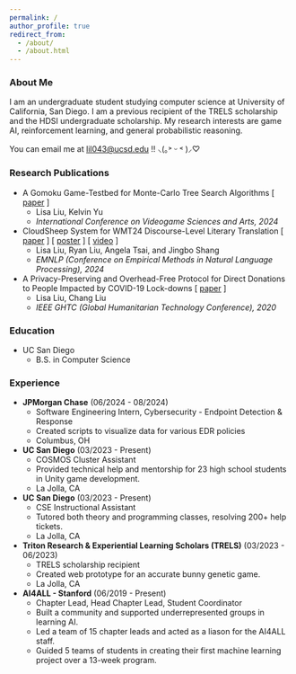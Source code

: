```yaml
---
permalink: /
author_profile: true
redirect_from: 
  - /about/
  - /about.html
---
```


### About Me
I am an undergraduate student studying computer science at University of California, San Diego. I am a previous recipient of the TRELS scholarship and the HDSI undergraduate scholarship. My research interests are game AI, reinforcement learning, and general probabilistic reasoning.

You can email me at lil043@ucsd.edu !! ⸜(｡˃ ᵕ ˂ )⸝♡

### Research Publications
- A Gomoku Game-Testbed for Monte-Carlo Tree Search Algorithms [ [paper](files/vj_gomoku_mcts.pdf) ] 
  - Lisa Liu, Kelvin Yu 
  - _International Conference on Videogame Sciences and Arts, 2024_
- CloudSheep System for WMT24 Discourse-Level Literary Translation [ [paper](https://www2.statmt.org/wmt24/pdf/2024.wmt-1.95.pdf) ] [ [poster](files/hdsi_poster.pdf) ] [ [video](files/hdsi_presentation.mp4) ]
  - Lisa Liu, Ryan Liu, Angela Tsai, and Jingbo Shang 
  - _EMNLP (Conference on Empirical Methods in Natural Language Processing), 2024_ 
- A Privacy-Preserving and Overhead-Free Protocol for Direct Donations to People Impacted by COVID-19 Lock-downs [ [paper](https://ieeexplore.ieee.org/stamp/stamp.jsp?tp=&arnumber=9342887) ] 
  - Lisa Liu, Chang Liu 
  - _IEEE GHTC (Global Humanitarian Technology Conference), 2020_ 

### Education
- UC San Diego
  - B.S. in Computer Science
 
### Experience
- **JPMorgan Chase** (06/2024 - 08/2024)
    - Software Engineering Intern, Cybersecurity - Endpoint Detection & Response
    - Created scripts to visualize data for various EDR policies
    - Columbus, OH
- **UC San Diego** (03/2023 - Present)
    - COSMOS Cluster Assistant
    - Provided technical help and mentorship for 23 high school students in Unity game development.
    - La Jolla, CA
- **UC San Diego** (03/2023 - Present)
    - CSE Instructional Assistant
    - Tutored both theory and programming classes, resolving 200+ help tickets.
    - La Jolla, CA
- **Triton Research & Experiential Learning Scholars (TRELS)** (03/2023 - 06/2023)
    - TRELS scholarship recipient
    - Created web prototype for an accurate bunny genetic game.
    - La Jolla, CA
- **AI4ALL - Stanford** (06/2019 - Present)
    - Chapter Lead, Head Chapter Lead, Student Coordinator
    - Built a community and supported underrepresented groups in learning AI.
    - Led a team of 15 chapter leads and acted as a liason for the AI4ALL staff.
    - Guided 5 teams of students in creating their first machine learning project over a 13-week program.
